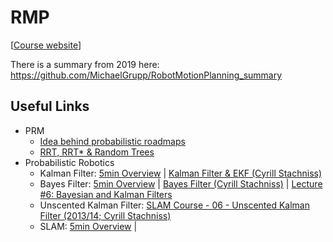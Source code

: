 # RMP

[[Course website](https://mvp.in.tum.de/courses/motion/index.html)]

There is a summary from 2019 here: https://github.com/MichaelGrupp/RobotMotionPlanning_summary

## Useful Links

- PRM
  - [Idea behind probabilistic roadmaps](https://www.youtube.com/watch?v=tlFVbHENPCI)
  - [RRT, RRT* & Random Trees](https://www.youtube.com/watch?v=Ob3BIJkQJEw)
- Probabilistic Robotics
  - Kalman Filter: [5min Overview](https://www.youtube.com/watch?v=o_HW6GnLqvg) | [Kalman Filter & EKF (Cyrill Stachniss)](https://www.youtube.com/watch?v=E-6paM_Iwfc)
  - Bayes Filter:  [5min Overview](https://www.youtube.com/watch?v=oUq0a8jHSQg) | [Bayes Filter (Cyrill Stachniss)](https://www.youtube.com/watch?v=0lKHFJpaZvE) | [Lecture #6: Bayesian and Kalman Filters](http://stefanosnikolaidis.net/course-files/CS545/Lecture6.pdf)
  - Unscented Kalman Filter: [SLAM Course - 06 - Unscented Kalman Filter (2013/14; Cyrill Stachniss)](https://www.youtube.com/watch?v=DWDzmweTKsQ)
  - SLAM: [5min Overview](https://www.youtube.com/watch?v=BuRCJ2fegcc) | []()
